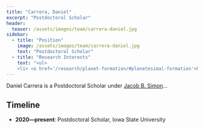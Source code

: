 ```yaml
---
title: "Carrera, Daniel"
excerpt: "Postdoctoral Scholar"
header:
  teaser: /assets/images/team/carrera-daniel.jpg
sidebar:
  - title: "Position"
    image: /assets/images/team/carrera-daniel.jpg
    text: "Postdoctoral Scholar"
  - title: "Research Interests"
    text: "<ul>
    <li> <a href='/research/planet-formation/#planetesimal-formation'>Planetesimal formation</a>"
---
```

Daniel Carrera is a Postdoctoral Scholar under [Jacob B. Simon](/team/simon-jacob)...


## Timeline
- __2020—present__: Postdoctoral Scholar, Iowa State University
